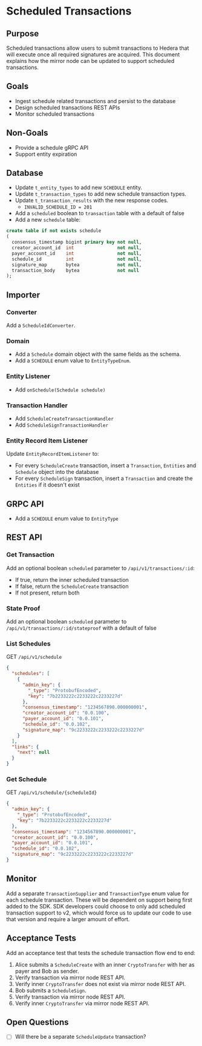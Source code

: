 # Scheduled Transactions

## Purpose

Scheduled transactions allow users to submit transactions to Hedera that will execute once all required signatures are
acquired. This document explains how the mirror node can be updated to support scheduled transactions.

## Goals

- Ingest schedule related transactions and persist to the database
- Design scheduled transactions REST APIs
- Monitor scheduled transactions

## Non-Goals

- Provide a schedule gRPC API
- Support entity expiration

## Database

- Update `t_entity_types` to add new `SCHEDULE` entity.
- Update `t_transaction_types` to add new schedule transaction types.
- Update `t_transaction_results` with the new response codes.
  - `INVALID_SCHEDULE_ID = 201`
- Add a `scheduled` boolean to `transaction` table with a default of false
- Add a new `schedule` table:

```sql
create table if not exists schedule
(
  consensus_timestamp bigint primary key not null,
  creator_account_id  int                not null,
  payer_account_id    int                not null,
  schedule_id         int                not null,
  signature_map       bytea              not null,
  transaction_body    bytea              not null
);
```

## Importer

### Converter

Add a `ScheduleIdConverter`.

### Domain

- Add a `Schedule` domain object with the same fields as the schema.
- Add a `SCHEDULE` enum value to `EntityTypeEnum`.

### Entity Listener

- Add `onSchedule(Schedule schedule)`

### Transaction Handler

- Add `ScheduleCreateTransactionHandler`
- Add `ScheduleSignTransactionHandler`

### Entity Record Item Listener

Update `EntityRecordItemListener` to:

- For every `ScheduleCreate` transaction, insert a `Transaction`, `Entities` and `Schedule` object into the database
- For every `ScheduleSign` transaction, insert a `Transaction` and create the `Entities` if it doesn't exist

## GRPC API

- Add a `SCHEDULE` enum value to `EntityType`

## REST API

### Get Transaction

Add an optional boolean `scheduled` parameter to `/api/v1/transactions/:id`:

- If true, return the inner scheduled transaction
- If false, return the `ScheduleCreate` transaction
- If not present, return both

### State Proof

Add an optional boolean `scheduled` parameter to `/api/v1/transactions/:id/stateproof` with a default of false

### List Schedules

GET `/api/v1/schedule`

```json
{
  "schedules": [
    {
      "admin_key": {
        "_type": "ProtobufEncoded",
        "key": "7b2233222c2233222c2233227d"
      },
      "consensus_timestamp": "1234567890.000000001",
      "creator_account_id": "0.0.100",
      "payer_account_id": "0.0.101",
      "schedule_id": "0.0.102",
      "signature_map": "9c2233222c2233222c2233227d"
    }
  ],
  "links": {
    "next": null
  }
}
```

### Get Schedule

GET `/api/v1/schedule/{scheduleId}`

```json
{
  "admin_key": {
    "_type": "ProtobufEncoded",
    "key": "7b2233222c2233222c2233227d"
  },
  "consensus_timestamp": "1234567890.000000001",
  "creator_account_id": "0.0.100",
  "payer_account_id": "0.0.101",
  "schedule_id": "0.0.102",
  "signature_map": "9c2233222c2233222c2233227d"
}
```

## Monitor

Add a separate `TransactionSupplier` and `TransactionType` enum value for each schedule transaction. These will be
dependent on support being first added to the SDK. SDK developers could choose to only add scheduled transaction support
to v2, which would force us to update our code to use that version and require a larger amount of effort.

## Acceptance Tests

Add an acceptance test that tests the schedule transaction flow end to end:

1. Alice submits a `ScheduleCreate` with an inner `CryptoTransfer` with her as payer and Bob as sender.
2. Verify transaction via mirror node REST API.
3. Verify inner `CryptoTransfer` does not exist via mirror node REST API.
4. Bob submits a `ScheduleSign`.
5. Verify transaction via mirror node REST API.
6. Verify inner `CryptoTransfer` via mirror node REST API.

## Open Questions

- [ ] Will there be a separate `ScheduleUpdate` transaction?
